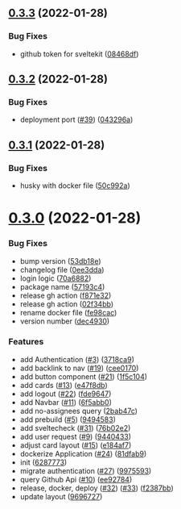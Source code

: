 ## [0.3.3](https://github.com/EddieHubCommunity/good-first-issue-finder/compare/v0.3.2...v0.3.3) (2022-01-28)


### Bug Fixes

* github token for sveltekit ([08468df](https://github.com/EddieHubCommunity/good-first-issue-finder/commit/08468dfcc16dafcd8e13ef5316f6636a1c773935))



## [0.3.2](https://github.com/EddieHubCommunity/good-first-issue-finder/compare/v0.3.1...v0.3.2) (2022-01-28)


### Bug Fixes

* deployment port ([#39](https://github.com/EddieHubCommunity/good-first-issue-finder/issues/39)) ([043296a](https://github.com/EddieHubCommunity/good-first-issue-finder/commit/043296a9fea7c743d1ff437e8354dc4c4380666e))



## [0.3.1](https://github.com/EddieHubCommunity/good-first-issue-finder/compare/v0.3.0...v0.3.1) (2022-01-28)


### Bug Fixes

* husky with docker file ([50c992a](https://github.com/EddieHubCommunity/good-first-issue-finder/commit/50c992a0f272a787063ecb72f9e404a51b46fec7))



# [0.3.0](https://github.com/EddieHubCommunity/good-first-issue-finder/compare/6287773cda0cf4d742dbafbf2899075f7c24ba89...v0.3.0) (2022-01-28)


### Bug Fixes

* bump version ([53db18e](https://github.com/EddieHubCommunity/good-first-issue-finder/commit/53db18e43a8bb1163f69c782f6f8f9bce945443a))
* changelog file ([0ee3dda](https://github.com/EddieHubCommunity/good-first-issue-finder/commit/0ee3ddab985a9d04ac19e0179a1f88ab920456bf))
* login logic ([70a6882](https://github.com/EddieHubCommunity/good-first-issue-finder/commit/70a688246d1837735492a15a3a1130829489d701))
* package name ([57193c4](https://github.com/EddieHubCommunity/good-first-issue-finder/commit/57193c41e682117e1f978a050cce83307259e40f))
* release gh action ([f871e32](https://github.com/EddieHubCommunity/good-first-issue-finder/commit/f871e32c007e66d254911a7a114a917215914c2d))
* release gh action ([02f34bb](https://github.com/EddieHubCommunity/good-first-issue-finder/commit/02f34bba33be3b40072b4716318d8fccbd0f4faf))
* rename docker file ([fe98cac](https://github.com/EddieHubCommunity/good-first-issue-finder/commit/fe98cac094f755fddf305f728a63bba2e1da6c84))
* version number ([dec4930](https://github.com/EddieHubCommunity/good-first-issue-finder/commit/dec49302782363d2fd8374ed86fda13d5e7131a6))


### Features

* add Authentication ([#3](https://github.com/EddieHubCommunity/good-first-issue-finder/issues/3)) ([3718ca9](https://github.com/EddieHubCommunity/good-first-issue-finder/commit/3718ca910993a37831045de66d3f9472e3960a9b))
* add backlink to nav ([#19](https://github.com/EddieHubCommunity/good-first-issue-finder/issues/19)) ([cee0170](https://github.com/EddieHubCommunity/good-first-issue-finder/commit/cee017097e49a853ff4244eb0fa94ab960e84f40))
* add button component ([#21](https://github.com/EddieHubCommunity/good-first-issue-finder/issues/21)) ([1f5c104](https://github.com/EddieHubCommunity/good-first-issue-finder/commit/1f5c1045014514dda57cb1fc1aa573e7a730c606))
* add cards ([#13](https://github.com/EddieHubCommunity/good-first-issue-finder/issues/13)) ([e47f8db](https://github.com/EddieHubCommunity/good-first-issue-finder/commit/e47f8db0fe902c1f3d28170d924edc504362ee52))
* add logout ([#22](https://github.com/EddieHubCommunity/good-first-issue-finder/issues/22)) ([fde9647](https://github.com/EddieHubCommunity/good-first-issue-finder/commit/fde96470c06afb92d1341823ddf779a5061841f5))
* add Navbar ([#11](https://github.com/EddieHubCommunity/good-first-issue-finder/issues/11)) ([6f5abb0](https://github.com/EddieHubCommunity/good-first-issue-finder/commit/6f5abb04db1f22f3ef7bc10ce4306bd656f6e40f))
* add no-assignees query ([2bab47c](https://github.com/EddieHubCommunity/good-first-issue-finder/commit/2bab47c72b32f98240dd485e2d856b9e015619c1))
* add prebuild ([#5](https://github.com/EddieHubCommunity/good-first-issue-finder/issues/5)) ([9494583](https://github.com/EddieHubCommunity/good-first-issue-finder/commit/9494583a58eb7f22902f6608e7c2b1045b6b9f12))
* add sveltecheck ([#31](https://github.com/EddieHubCommunity/good-first-issue-finder/issues/31)) ([76b02e2](https://github.com/EddieHubCommunity/good-first-issue-finder/commit/76b02e2fa5515462a6fd07c63aa4c57f19129769))
* add user request ([#9](https://github.com/EddieHubCommunity/good-first-issue-finder/issues/9)) ([9440433](https://github.com/EddieHubCommunity/good-first-issue-finder/commit/9440433ac144fbc24233dd9d08d62209cae9a61f))
* adjust card layout ([#15](https://github.com/EddieHubCommunity/good-first-issue-finder/issues/15)) ([e184af7](https://github.com/EddieHubCommunity/good-first-issue-finder/commit/e184af775fa856c950460a106a3ba80a484e3afe))
* dockerize Application ([#24](https://github.com/EddieHubCommunity/good-first-issue-finder/issues/24)) ([81dfab9](https://github.com/EddieHubCommunity/good-first-issue-finder/commit/81dfab99c773117ae860c2d4a79388be60f5909c))
* init ([6287773](https://github.com/EddieHubCommunity/good-first-issue-finder/commit/6287773cda0cf4d742dbafbf2899075f7c24ba89))
* migrate authentication ([#27](https://github.com/EddieHubCommunity/good-first-issue-finder/issues/27)) ([9975593](https://github.com/EddieHubCommunity/good-first-issue-finder/commit/9975593c9d12f59432b9990dcfeb7eeb343bcc30))
* query Github Api ([#10](https://github.com/EddieHubCommunity/good-first-issue-finder/issues/10)) ([ee92784](https://github.com/EddieHubCommunity/good-first-issue-finder/commit/ee9278404ed6cc331c0742a57c6607015eb78bd4))
* release, docker, deploy ([#32](https://github.com/EddieHubCommunity/good-first-issue-finder/issues/32)) ([#33](https://github.com/EddieHubCommunity/good-first-issue-finder/issues/33)) ([f2387bb](https://github.com/EddieHubCommunity/good-first-issue-finder/commit/f2387bbddfb70117a7cf529ff44d86f7c57f9566))
* update layout ([9696727](https://github.com/EddieHubCommunity/good-first-issue-finder/commit/9696727f01b1649558580e0b6c5e424b21bc0f00))



